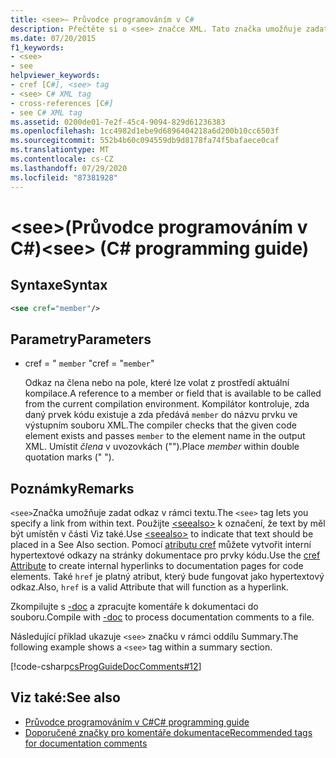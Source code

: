 ```yaml
---
title: <see>– Průvodce programováním v C#
description: Přečtěte si o <see> značce XML. Tato značka umožňuje zadat odkaz v rámci textu, například pomocí atributu cref.
ms.date: 07/20/2015
f1_keywords:
- <see>
- see
helpviewer_keywords:
- cref [C#], <see> tag
- <see> C# XML tag
- cross-references [C#]
- see C# XML tag
ms.assetid: 0200de01-7e2f-45c4-9094-829d61236383
ms.openlocfilehash: 1cc4982d1ebe9d6896404218a6d200b10cc6503f
ms.sourcegitcommit: 552b4b60c094559db9d8178fa74f5bafaece0caf
ms.translationtype: MT
ms.contentlocale: cs-CZ
ms.lasthandoff: 07/29/2020
ms.locfileid: "87381928"
---
```

# <a name="see-c-programming-guide"></a><span data-ttu-id="babdf-104">\<see>(Průvodce programováním v C#)</span><span class="sxs-lookup"><span data-stu-id="babdf-104">\<see> (C# programming guide)</span></span>

## <a name="syntax"></a><span data-ttu-id="babdf-105">Syntaxe</span><span class="sxs-lookup"><span data-stu-id="babdf-105">Syntax</span></span>

```xml
<see cref="member"/>
```

## <a name="parameters"></a><span data-ttu-id="babdf-106">Parametry</span><span class="sxs-lookup"><span data-stu-id="babdf-106">Parameters</span></span>

- <span data-ttu-id="babdf-107">cref = " `member` "</span><span class="sxs-lookup"><span data-stu-id="babdf-107">cref = "`member`"</span></span>

  <span data-ttu-id="babdf-108">Odkaz na člena nebo na pole, které lze volat z prostředí aktuální kompilace.</span><span class="sxs-lookup"><span data-stu-id="babdf-108">A reference to a member or field that is available to be called from the current compilation environment.</span></span> <span data-ttu-id="babdf-109">Kompilátor kontroluje, zda daný prvek kódu existuje a zda předává `member` do názvu prvku ve výstupním souboru XML.</span><span class="sxs-lookup"><span data-stu-id="babdf-109">The compiler checks that the given code element exists and passes `member` to the element name in the output XML.</span></span> <span data-ttu-id="babdf-110">Umístit *člena* v uvozovkách ("").</span><span class="sxs-lookup"><span data-stu-id="babdf-110">Place *member* within double quotation marks (" ").</span></span>

## <a name="remarks"></a><span data-ttu-id="babdf-111">Poznámky</span><span class="sxs-lookup"><span data-stu-id="babdf-111">Remarks</span></span>

<span data-ttu-id="babdf-112">`<see>`Značka umožňuje zadat odkaz v rámci textu.</span><span class="sxs-lookup"><span data-stu-id="babdf-112">The `<see>` tag lets you specify a link from within text.</span></span> <span data-ttu-id="babdf-113">Použijte [\<seealso>](./seealso.md) k označení, že text by měl být umístěn v části Viz také.</span><span class="sxs-lookup"><span data-stu-id="babdf-113">Use [\<seealso>](./seealso.md) to indicate that text should be placed in a See Also section.</span></span> <span data-ttu-id="babdf-114">Pomocí [atributu cref](./cref-attribute.md) můžete vytvořit interní hypertextové odkazy na stránky dokumentace pro prvky kódu.</span><span class="sxs-lookup"><span data-stu-id="babdf-114">Use the [cref Attribute](./cref-attribute.md) to create internal hyperlinks to documentation pages for code elements.</span></span> <span data-ttu-id="babdf-115">Také ``href`` je platný atribut, který bude fungovat jako hypertextový odkaz.</span><span class="sxs-lookup"><span data-stu-id="babdf-115">Also, ``href`` is a valid Attribute that will function as a hyperlink.</span></span>

<span data-ttu-id="babdf-116">Zkompilujte s [-doc](../../language-reference/compiler-options/doc-compiler-option.md) a zpracujte komentáře k dokumentaci do souboru.</span><span class="sxs-lookup"><span data-stu-id="babdf-116">Compile with [-doc](../../language-reference/compiler-options/doc-compiler-option.md) to process documentation comments to a file.</span></span>

<span data-ttu-id="babdf-117">Následující příklad ukazuje `<see>` značku v rámci oddílu Summary.</span><span class="sxs-lookup"><span data-stu-id="babdf-117">The following example shows a `<see>` tag within a summary section.</span></span>

[!code-csharp[csProgGuideDocComments#12](~/samples/snippets/csharp/VS_Snippets_VBCSharp/csProgGuideDocComments/CS/DocComments.cs#12)]

## <a name="see-also"></a><span data-ttu-id="babdf-118">Viz také:</span><span class="sxs-lookup"><span data-stu-id="babdf-118">See also</span></span>

- [<span data-ttu-id="babdf-119">Průvodce programováním v C#</span><span class="sxs-lookup"><span data-stu-id="babdf-119">C# programming guide</span></span>](../index.md)
- [<span data-ttu-id="babdf-120">Doporučené značky pro komentáře dokumentace</span><span class="sxs-lookup"><span data-stu-id="babdf-120">Recommended tags for documentation comments</span></span>](./recommended-tags-for-documentation-comments.md)
